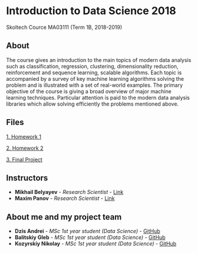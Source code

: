 # Introduction to Data Science 2018
Skoltech Cource
MA03111 (Term 1B, 2018-2019)

## About
The course gives an introduction to the main topics of modern data analysis such as classification, regression, clustering, dimensionality reduction, reinforcement and sequence learning, scalable algorithms. Each topic is accompanied by a survey of key machine learning algorithms solving the problem and is illustrated with a set of real-world examples. The primary objective of the course is giving a broad overview of major machine learning techniques. Particular attention is paid to the modern data analysis libraries which allow solving efficiently the problems mentioned above.

## Files
[1. Homework 1](https://github.com/dzisandy/Introduction-to-Data-Science/tree/master/HW1)

[2. Homework 2](https://github.com/dzisandy/Introduction-to-Data-Science/tree/master/HW2)

[3. Final Project](https://github.com/dzisandy/Introduction-to-Data-Science/tree/master/Final_Project)

## Instructors
* **Mikhail Belyayev** - *Research Scientist* - [Link](https://faculty.skoltech.ru/people/mikhailbelyaev)
* **Maxim Panov** - *Research Scientist* - [Link](https://faculty.skoltech.ru/people/maximpanov)


## About me and my project team 
* **Dzis Andrei** - *MSc 1st year student (Data Science)* - [GitHub](https://github.com/dzisandy)
* **Balitskiy Gleb** - *MSc 1st year student (Data Science)* - [GitHub](https://github.com/Balitskiy-Gleb)
* **Kozyrskiy Nikolay** - *MSc 1st year student (Data Science)* - [GitHub](https://github.com/NikolayKozyrskiy)






